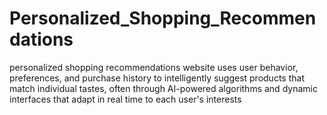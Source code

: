 # Personalized_Shopping_Recommendations
 personalized shopping recommendations website uses user behavior, preferences, and purchase history to intelligently suggest products that match individual tastes, often through AI-powered algorithms and dynamic interfaces that adapt in real time to each user's interests
